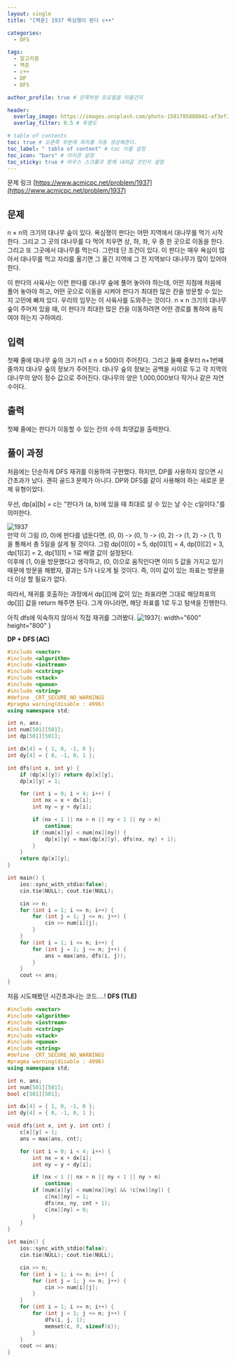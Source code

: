 ```yaml
---
layout: single
title: "[백준] 1937 욕심쟁이 판다 c++"

categories:
  - DFS

tags:
  - 알고리즘
  - 백준
  - c++
  - DP
  - DFS

author_profile: true # 왼쪽부분 프로필을 띄울건지

header:
  overlay_image: https://images.unsplash.com/photo-1501785888041-af3ef285b470?ixlib=rb-1.2.1&ixid=eyJhcHBfaWQiOjEyMDd9&auto=format&fit=crop&w=1350&q=80
  overlay_filter: 0.5 # 투명도

# table of contents
toc: true # 오른쪽 부분에 목차를 자동 생성해준다.
toc_label: " table of content" # toc 이름 설정
toc_icon: "bars" # 아이콘 설정
toc_sticky: true # 마우스 스크롤과 함께 내려갈 것인지 설정
---
```


문제 링크 [https://www.acmicpc.net/problem/1937](https://www.acmicpc.net/problem/1937)

## 문제

n × n의 크기의 대나무 숲이 있다. 욕심쟁이 판다는 어떤 지역에서 대나무를 먹기 시작한다. 그리고 그 곳의 대나무를 다 먹어 치우면 상, 하, 좌, 우 중 한 곳으로 이동을 한다. 그리고 또 그곳에서 대나무를 먹는다. 그런데 단 조건이 있다. 이 판다는 매우 욕심이 많아서 대나무를 먹고 자리를 옮기면 그 옮긴 지역에 그 전 지역보다 대나무가 많이 있어야 한다.

이 판다의 사육사는 이런 판다를 대나무 숲에 풀어 놓아야 하는데, 어떤 지점에 처음에 풀어 놓아야 하고, 어떤 곳으로 이동을 시켜야 판다가 최대한 많은 칸을 방문할 수 있는지 고민에 빠져 있다. 우리의 임무는 이 사육사를 도와주는 것이다. n × n 크기의 대나무 숲이 주어져 있을 때, 이 판다가 최대한 많은 칸을 이동하려면 어떤 경로를 통하여 움직여야 하는지 구하여라.

## 입력

첫째 줄에 대나무 숲의 크기 n(1 ≤ n ≤ 500)이 주어진다. 그리고 둘째 줄부터 n+1번째 줄까지 대나무 숲의 정보가 주어진다. 대나무 숲의 정보는 공백을 사이로 두고 각 지역의 대나무의 양이 정수 값으로 주어진다. 대나무의 양은 1,000,000보다 작거나 같은 자연수이다.

## 출력

첫째 줄에는 판다가 이동할 수 있는 칸의 수의 최댓값을 출력한다.

## 풀이 과정

처음에는 단순하게 DFS 재귀를 이용하여 구현했다. 하지만, DP를 사용하지 않으면 시간초과가 났다. 괜히 골드3 문제가 아니다. DP와 DFS를 같이 사용해야 하는 새로운 문제 유형이었다.

우선, dp[a][b] = c는 "판다가 (a, b)에 있을 때 최대로 살 수 있는 날 수는 c일이다."를 의미한다.

![1937](../../../images/baekjoon/1937.png)  
만약 이 그림 (0, 0)에 판다를 냅둔다면, (0, 0) -> (0, 1) -> (0, 2) -> (1, 2) -> (1, 1) 을 통해서 총 5일을 살게 될 것이다. 그럼 dp[0][0] = 5, dp[0][1] = 4, dp[0][2] = 3, dp[1][2] = 2, dp[1][1] = 1로 배열 값이 설정된다.  
이후에 (1, 0)을 방문했다고 생각하고, (0, 0)으로 움직인다면 이미 5 값을 가지고 있기 때문에 방문을 해봤자, 결과는 5가 나오게 될 것이다. 즉, 이미 값이 있는 좌표는 방문을 더 이상 할 필요가 없다.

따라서, 재귀를 호출하는 과정에서 dp[][]에 값이 있는 좌표라면 그대로 해당좌표의 dp[][] 값을 return 해주면 된다. 그게 아니라면, 해당 좌표를 1로 두고 탐색을 진행한다.

아직 dfs에 익숙하지 않아서 직접 재귀를 그려봤다.
![1937](<../../../images/baekjoon/1937(1).jpg>){: width="600" height="800" }

**DP + DFS (AC)**

```c++
#include <vector>
#include <algorithm>
#include <iostream>
#include <cstring>
#include <stack>
#include <queue>
#include <string>
#define _CRT_SECURE_NO_WARNINGS
#pragma warning(disable : 4996)
using namespace std;

int n, ans;
int num[501][501];
int dp[501][501];

int dx[4] = { 1, 0, -1, 0 };
int dy[4] = { 0, -1, 0, 1 };

int dfs(int x, int y) {
	if (dp[x][y]) return dp[x][y];
	dp[x][y] = 1;

	for (int i = 0; i < 4; i++) {
		int nx = x + dx[i];
		int ny = y + dy[i];

		if (nx < 1 || nx > n || ny < 1 || ny > n)
			continue;
		if (num[x][y] < num[nx][ny]) {
			dp[x][y] = max(dp[x][y], dfs(nx, ny) + 1);
		}
	}
	return dp[x][y];
}

int main() {
	ios::sync_with_stdio(false);
	cin.tie(NULL); cout.tie(NULL);

	cin >> n;
	for (int i = 1; i <= n; i++) {
		for (int j = 1; j <= n; j++) {
			cin >> num[i][j];
		}
	}
	for (int i = 1; i <= n; i++) {
		for (int j = 1; j <= n; j++) {
			ans = max(ans, dfs(i, j));
		}
	}
	cout << ans;
}
```

처음 시도해봤던 시간초과나는 코드....!
**DFS (TLE)**

```c++
#include <vector>
#include <algorithm>
#include <iostream>
#include <cstring>
#include <stack>
#include <queue>
#include <string>
#define _CRT_SECURE_NO_WARNINGS
#pragma warning(disable : 4996)
using namespace std;

int n, ans;
int num[501][501];
bool c[501][501];

int dx[4] = { 1, 0, -1, 0 };
int dy[4] = { 0, -1, 0, 1 };

void dfs(int x, int y, int cnt) {
	c[x][y] = 1;
	ans = max(ans, cnt);

	for (int i = 0; i < 4; i++) {
		int nx = x + dx[i];
		int ny = y + dy[i];

		if (nx < 1 || nx > n || ny < 1 || ny > n)
			continue;
		if (num[x][y] < num[nx][ny] && !c[nx][ny]) {
			c[nx][ny] = 1;
			dfs(nx, ny, cnt + 1);
			c[nx][ny] = 0;
		}
	}
}

int main() {
	ios::sync_with_stdio(false);
	cin.tie(NULL); cout.tie(NULL);

	cin >> n;
	for (int i = 1; i <= n; i++) {
		for (int j = 1; j <= n; j++) {
			cin >> num[i][j];
		}
	}
	for (int i = 1; i <= n; i++) {
		for (int j = 1; j <= n; j++) {
			dfs(i, j, 1);
			memset(c, 0, sizeof(c));
		}
	}
	cout << ans;
}
```
